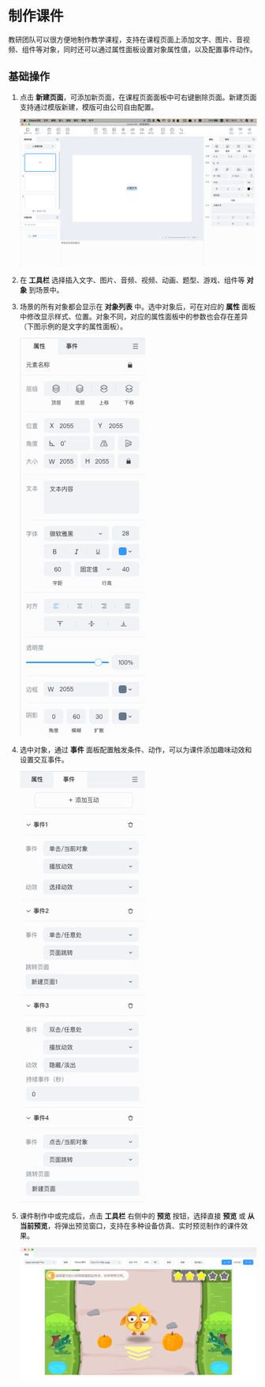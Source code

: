 # 制作课件

教研团队可以很方便地制作教学课程，支持在课程页面上添加文字、图片、音视频、组件等对象，同时还可以通过属性面板设置对象属性值，以及配置事件动作。

## 基础操作

1. 点击 **新建页面**，可添加新页面，在课程页面面板中可右键删除页面。新建页面支持通过模版新建，模版可由公司自由配置。

    ![课程制作模式](../../img/Curriculum.png)

2. 在 **工具栏** 选择插入文字、图片、音频、视频、动画、题型、游戏、组件等 **对象** 到场景中。

3. 场景的所有对象都会显示在 **对象列表** 中。选中对象后，可在对应的 **属性** 面板中修改显示样式、位置。对象不同，对应的属性面板中的参数也会存在差异（下图示例的是文字的属性面板）。

    ![属性面板](img/Properties.png)

4. 选中对象，通过 **事件** 面板配置触发条件、动作，可以为课件添加趣味动效和设置交互事件。

    ![事件面板](img/Event.png)

5. 课件制作中或完成后，点击 **工具栏** 右侧中的 **预览** 按钮，选择直接 **预览** 或 **从当前预览**，将弹出预览窗口，支持在多种设备仿真、实时预览制作的课件效果。

    ![预览](../../img/Preview.png)
